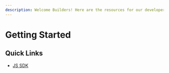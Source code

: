 ```yaml
---
description: Welcome Builders! Here are the resources for our developer friends.
---
```


# Getting Started

## Quick Links

* [JS SDK](js-sdk/)
